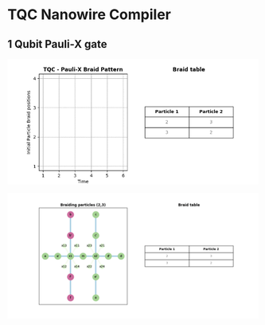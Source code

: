 # TQC Nanowire Compiler

## 1 Qubit Pauli-X gate

![braid-animation](pauli-x-braid-table.gif)

![nanowire-animation](pauli-x-nanowire-table.gif)
